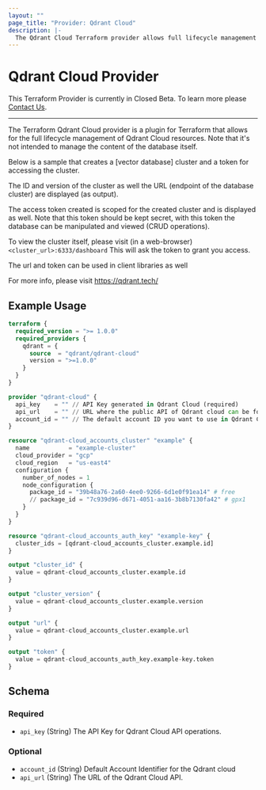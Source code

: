 ```yaml
---
layout: ""
page_title: "Provider: Qdrant Cloud"
description: |-
  The Qdrant Cloud Terraform provider allows full lifecycle management of Qdrant Cloud resources.
---
```


# Qdrant Cloud Provider


This Terraform Provider is currently in Closed Beta. To learn more please [Contact Us](https://qdrant.tech/contact-us/).

---

The Terraform Qdrant Cloud provider is a plugin for Terraform that allows for the full lifecycle management of Qdrant Cloud resources.
Note that it's not intended to manage the content of the database itself.

Below is a sample that creates a [vector database] cluster and a token for accessing the cluster.

The ID and version of the cluster as well the URL (endpoint of the database cluster) are displayed (as output).

The access token created is scoped for the created cluster and is displayed as well. 
Note that this token should be kept secret, with this token the database can be manipulated and viewed (CRUD operations).

To view the cluster itself, please visit (in a web-browser)
`<cluster_url>:6333/dashboard`
This will ask the token to grant you access.

The url and token can be used in client libraries as well

For more info, please visit https://qdrant.tech/

## Example Usage

```terraform
terraform {
  required_version = ">= 1.0.0"
  required_providers {
    qdrant = {
      source  = "qdrant/qdrant-cloud"
      version = ">=1.0.0"
    }
  }
}

provider "qdrant-cloud" {
  api_key    = "" // API Key generated in Qdrant Cloud (required)
  api_url    = "" // URL where the public API of Qdrant cloud can be found (optional: defaults to production URL).
  account_id = "" // The default account ID you want to use in Qdrant Cloud (can be overriden on resource level)
}

resource "qdrant-cloud_accounts_cluster" "example" {
  name           = "example-cluster"
  cloud_provider = "gcp"
  cloud_region   = "us-east4"
  configuration {
    number_of_nodes = 1
    node_configuration {
      package_id = "39b48a76-2a60-4ee0-9266-6d1e0f91ea14" # free
      // package_id = "7c939d96-d671-4051-aa16-3b8b7130fa42" # gpx1
    }
  }
}

resource "qdrant-cloud_accounts_auth_key" "example-key" {
  cluster_ids = [qdrant-cloud_accounts_cluster.example.id]
}

output "cluster_id" {
  value = qdrant-cloud_accounts_cluster.example.id
}

output "cluster_version" {
  value = qdrant-cloud_accounts_cluster.example.version
}

output "url" {
  value = qdrant-cloud_accounts_cluster.example.url
}

output "token" {
  value = qdrant-cloud_accounts_auth_key.example-key.token
}
```

<!-- schema generated by tfplugindocs -->
## Schema

### Required

- `api_key` (String) The API Key for Qdrant Cloud API operations.

### Optional

- `account_id` (String) Default Account Identifier for the Qdrant cloud
- `api_url` (String) The URL of the Qdrant Cloud API.
